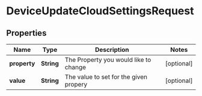 

# DeviceUpdateCloudSettingsRequest


## Properties

| Name | Type | Description | Notes |
|------------ | ------------- | ------------- | -------------|
|**property** | **String** | The Property you would like to change |  [optional] |
|**value** | **String** | The value to set for the given propery |  [optional] |



